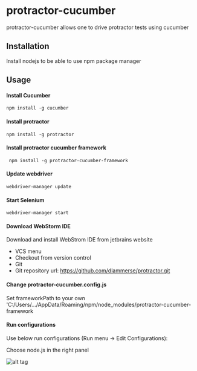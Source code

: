 protractor-cucumber
==============

protractor-cucumber allows one to drive protractor tests using cucumber

## Installation

Install nodejs to be able to use npm package manager


## Usage


#### Install Cucumber

``` npm install -g cucumber ```

#### Install protractor

``` npm install -g protractor ```

#### Install protractor cucumber framework

``` npm install -g protractor-cucumber-framework```

#### Update webdriver

``` webdriver-manager update ```


#### Start Selenium

``` webdriver-manager start ```

#### Download WebStorm IDE

Download and install WebStrom IDE from jetbrains website

- VCS menu
- Checkout from version control
- Git
- Git repository url: https://github.com/dlammerse/protractor.git

#### Change protractor-cucumber.config.js  ####

Set frameworkPath to your own 'C:/Users/.../AppData/Roaming/npm/node_modules/protractor-cucumber-framework



#### Run configurations ####

Use below run configurations (Run menu -> Edit Configurations):

Choose node.js in the right panel

![alt tag](https://github.com/dlammerse/Protractor/blob/master/protractor_conf.JPG)

